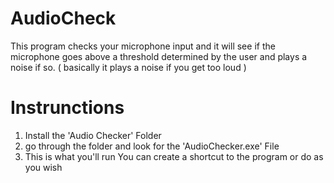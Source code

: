 # AudioCheck
This program checks your microphone input and it will see if the microphone goes above a threshold determined by the user and plays a noise if so. ( basically it plays a noise if you get too loud )


# Instrunctions
1. Install the 'Audio Checker' Folder 
2. go through the folder and look for the 'AudioChecker.exe' File
3. This is what you'll run You can create a shortcut to the program or do as you wish 
